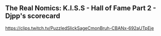 ## The Real Nomics: K.I.S.S - Hall of Fame Part 2 - Djpp's scorecard
https://clips.twitch.tv/PuzzledSlickSageCmonBruh-CBANx-692aUTpEje
